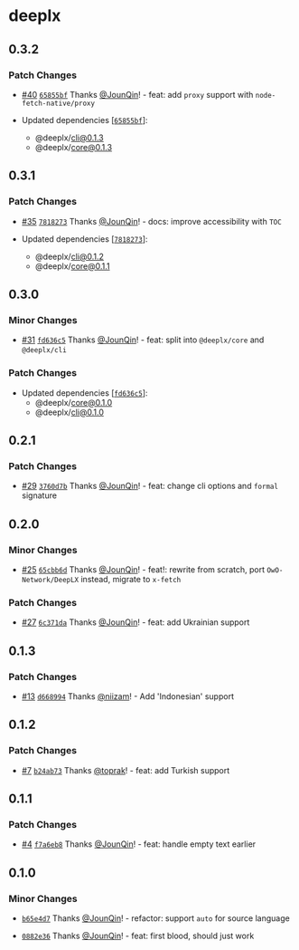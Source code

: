 # deeplx

## 0.3.2

### Patch Changes

- [#40](https://github.com/un-ts/deeplx/pull/40) [`65855bf`](https://github.com/un-ts/deeplx/commit/65855bfc65eebce31efb823064495f386c3d87cb) Thanks [@JounQin](https://github.com/JounQin)! - feat: add `proxy` support with `node-fetch-native/proxy`

- Updated dependencies \[[`65855bf`](https://github.com/un-ts/deeplx/commit/65855bfc65eebce31efb823064495f386c3d87cb)]:
  - @deeplx/cli@0.1.3
  - @deeplx/core@0.1.3

## 0.3.1

### Patch Changes

- [#35](https://github.com/un-ts/deeplx/pull/35) [`7818273`](https://github.com/un-ts/deeplx/commit/781827308f0487f26b5162d8fec9148b96f1b876) Thanks [@JounQin](https://github.com/JounQin)! - docs: improve accessibility with `TOC`

- Updated dependencies [[`7818273`](https://github.com/un-ts/deeplx/commit/781827308f0487f26b5162d8fec9148b96f1b876)]:
  - @deeplx/cli@0.1.2
  - @deeplx/core@0.1.1

## 0.3.0

### Minor Changes

- [#31](https://github.com/un-ts/deeplx/pull/31) [`fd636c5`](https://github.com/un-ts/deeplx/commit/fd636c590b2255a9f657ac43a400bfdff66af5a6) Thanks [@JounQin](https://github.com/JounQin)! - feat: split into `@deeplx/core` and `@deeplx/cli`

### Patch Changes

- Updated dependencies [[`fd636c5`](https://github.com/un-ts/deeplx/commit/fd636c590b2255a9f657ac43a400bfdff66af5a6)]:
  - @deeplx/core@0.1.0
  - @deeplx/cli@0.1.0

## 0.2.1

### Patch Changes

- [#29](https://github.com/un-ts/deeplx/pull/29) [`3760d7b`](https://github.com/un-ts/deeplx/commit/3760d7b1211aeb8d7cc00b68e23b462b6d4613ab) Thanks [@JounQin](https://github.com/JounQin)! - feat: change cli options and `formal` signature

## 0.2.0

### Minor Changes

- [#25](https://github.com/un-ts/deeplx/pull/25) [`65cbb6d`](https://github.com/un-ts/deeplx/commit/65cbb6dd1191da883e7db039bbcce69d09dc2e7a) Thanks [@JounQin](https://github.com/JounQin)! - feat!: rewrite from scratch, port `OwO-Network/DeepLX` instead, migrate to `x-fetch`

### Patch Changes

- [#27](https://github.com/un-ts/deeplx/pull/27) [`6c371da`](https://github.com/un-ts/deeplx/commit/6c371da7cc8d2b4b538eb715d6ce414c2a005f2e) Thanks [@JounQin](https://github.com/JounQin)! - feat: add Ukrainian support

## 0.1.3

### Patch Changes

- [#13](https://github.com/un-ts/deeplx/pull/13) [`d668994`](https://github.com/un-ts/deeplx/commit/d66899410976f1fb57816b5a1926b87b20615aff) Thanks [@niizam](https://github.com/niizam)! - Add 'Indonesian' support

## 0.1.2

### Patch Changes

- [#7](https://github.com/un-ts/deeplx/pull/7) [`b24ab73`](https://github.com/un-ts/deeplx/commit/b24ab73c26c80db240a2d63936e00c96a010b507) Thanks [@toprak](https://github.com/toprak)! - feat: add Turkish support

## 0.1.1

### Patch Changes

- [#4](https://github.com/un-ts/deeplx/pull/4) [`f7a6eb8`](https://github.com/un-ts/deeplx/commit/f7a6eb8c1cd6f069969db4667f195e0ae195a34b) Thanks [@JounQin](https://github.com/JounQin)! - feat: handle empty text earlier

## 0.1.0

### Minor Changes

- [`b65e4d7`](https://github.com/un-ts/deeplx/commit/b65e4d77ad168dcb1962053bf8545f135074ffab) Thanks [@JounQin](https://github.com/JounQin)! - refactor: support `auto` for source language

* [`0882e36`](https://github.com/un-ts/deeplx/commit/0882e364ffcc2efe2ec68cfe6e3284af82a47714) Thanks [@JounQin](https://github.com/JounQin)! - feat: first blood, should just work
